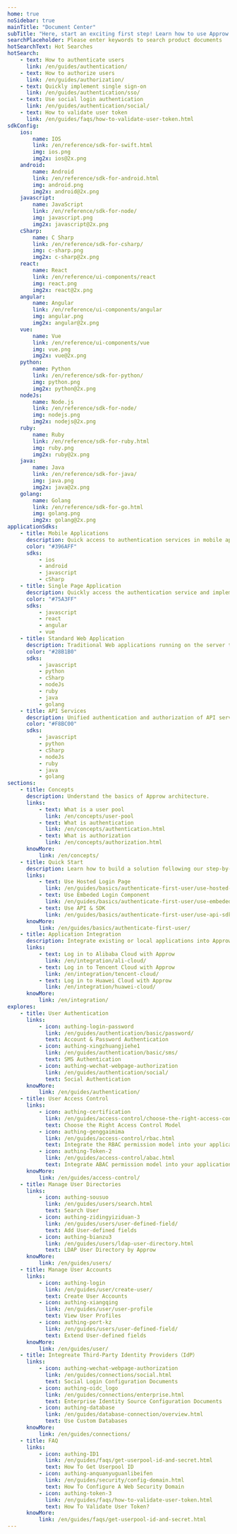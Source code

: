 ```yaml
---
home: true
noSidebar: true
mainTitle: "Document Center"
subTitle: "Here, start an exciting first step! Learn how to use Approw and the API provided by Approw."
searchPlaceholder: Please enter keywords to search product documents
hotSearchText: Hot Searches
hotSearch:
    - text: How to authenticate users
      link: /en/guides/authentication/
    - text: How to authorize users
      link: /en/guides/authorization/
    - text: Quickly implement single sign-on
      link: /en/guides/authentication/sso/
    - text: Use social login authentication
      link: /en/guides/authentication/social/
    - text: How to validate user token
      link: /en/guides/faqs/how-to-validate-user-token.html
sdkConfig:
    ios:
        name: IOS
        link: /en/reference/sdk-for-swift.html
        img: ios.png
        img2x: ios@2x.png
    android:
        name: Android
        link: /en/reference/sdk-for-android.html
        img: android.png
        img2x: android@2x.png
    javascript:
        name: JavaScript
        link: /en/reference/sdk-for-node/
        img: javascript.png
        img2x: javascript@2x.png
    cSharp:
        name: C Sharp
        link: /en/reference/sdk-for-csharp/
        img: c-sharp.png
        img2x: c-sharp@2x.png
    react:
        name: React
        link: /en/reference/ui-components/react
        img: react.png
        img2x: react@2x.png
    angular:
        name: Angular
        link: /en/reference/ui-components/angular
        img: angular.png
        img2x: angular@2x.png
    vue:
        name: Vue
        link: /en/reference/ui-components/vue
        img: vue.png
        img2x: vue@2x.png
    python:
        name: Python
        link: /en/reference/sdk-for-python/
        img: python.png
        img2x: python@2x.png
    nodeJs:
        name: Node.js
        link: /en/reference/sdk-for-node/
        img: nodejs.png
        img2x: nodejs@2x.png
    ruby:
        name: Ruby
        link: /en/reference/sdk-for-ruby.html
        img: ruby.png
        img2x: ruby@2x.png
    java:
        name: Java
        link: /en/reference/sdk-for-java/
        img: java.png
        img2x: java@2x.png
    golang:
        name: Golang
        link: /en/reference/sdk-for-go.html
        img: golang.png
        img2x: golang@2x.png
applicationSdks:
    - title: Mobile Applications
      description: Quick access to authentication services in mobile applications.
      color: "#396AFF"
      sdks:
          - ios
          - android
          - javascript
          - cSharp
    - title: Single Page Application
      description: Quickly access the authentication service and implement single sign-on in the web application.
      color: "#75A3FF"
      sdks:
          - javascript
          - react
          - angular
          - vue
    - title: Standard Web Application
      description: Traditional Web applications running on the server to achieve unified authentication and authorization.
      color: "#28B1B0"
      sdks:
          - javascript
          - python
          - cSharp
          - nodeJs
          - ruby
          - java
          - golang
    - title: API Services
      description: Unified authentication and authorization of API services.
      color: "#F8BC00"
      sdks:
          - javascript
          - python
          - cSharp
          - nodeJs
          - ruby
          - java
          - golang
sections:
    - title: Concepts
      description: Understand the basics of Approw architecture.
      links:
          - text: What is a user pool
            link: /en/concepts/user-pool
          - text: What is authentication
            link: /en/concepts/authentication.html
          - text: What is authorization
            link: /en/concepts/authorization.html
      knowMore:
          link: /en/concepts/
    - title: Quick Start
      description: Learn how to build a solution following our step-by-step instructions.
      links:
          - text: Use Hosted Login Page
            link: /en/guides/basics/authenticate-first-user/use-hosted-login-page
          - text: Use Embeded Login Component
            link: /en/guides/basics/authenticate-first-user/use-embeded-login-component/
          - text: Use API & SDK
            link: /en/guides/basics/authenticate-first-user/use-api-sdk/
      knowMore:
          link: /en/guides/basics/authenticate-first-user/
    - title: Application Integration
      description: Integrate existing or local applications into Approw
      links:
          - text: Log in to Alibaba Cloud with Approw
            link: /en/integration/ali-cloud/
          - text: Log in to Tencent Cloud with Approw
            link: /en/integration/tencent-cloud/
          - text: Log in to Huawei Cloud with Approw
            link: /en/integration/huawei-cloud/
      knowMore:
          link: /en/integration/
explores:
    - title: User Authentication
      links:
          - icon: authing-login-password
            link: /en/guides/authentication/basic/password/
            text: Account & Password Authentication
          - icon: authing-xingzhuangjiehe1
            link: /en/guides/authentication/basic/sms/
            text: SMS Authentication
          - icon: authing-wechat-webpage-authorization
            link: /en/guides/authentication/social/
            text: Social Authentication
      knowMore:
          link: /en/guides/authentication/
    - title: User Access Control
      links:
          - icon: authing-certification
            link: /en/guides/access-control/choose-the-right-access-control-model.html
            text: Choose the Right Access Control Model
          - icon: authing-genggaimima
            link: /en/guides/access-control/rbac.html
            text: Integrate the RBAC permission model into your application system
          - icon: authing-Token-2
            link: /en/guides/access-control/abac.html
            text: Integrate ABAC permission model into your application system
      knowMore:
          link: /en/guides/access-control/
    - title: Manage User Directories
      links:
          - icon: authing-sousuo
            link: /en/guides/users/search.html
            text: Search User
          - icon: authing-zidingyiziduan-3
            link: /en/guides/users/user-defined-field/
            text: Add User-defined fields
          - icon: authing-bianzu3
            link: /en/guides/users/ldap-user-directory.html
            text: LDAP User Directory by Approw
      knowMore:
          link: /en/guides/users/
    - title: Manage User Accounts
      links:
          - icon: authing-login
            link: /en/guides/user/create-user/
            text: Create User Accounts
          - icon: authing-xiangqing
            link: /en/guides/user/user-profile
            text: View User Profiles
          - icon: authing-port-kz
            link: /en/guides/users/user-defined-field/
            text: Extend User-defined fields
      knowMore:
          link: /en/guides/user/
    - title: Integreate Third-Party Identity Providers（IdP）
      links:
          - icon: authing-wechat-webpage-authorization
            link: /en/guides/connections/social.html
            text: Social Login Configuration Documents
          - icon: authing-oidc_logo
            link: /en/guides/connections/enterprise.html
            text: Enterprise Identity Source Configuration Documents
          - icon: authing-database
            link: /en/guides/database-connection/overview.html
            text: Use Custom Databases
      knowMore:
          link: /en/guides/connections/
    - title: FAQ
      links:
          - icon: authing-ID1
            link: /en/guides/faqs/get-userpool-id-and-secret.html
            text: How To Get Userpool ID
          - icon: authing-anquanyuguanlibeifen
            link: /en/guides/security/config-domain.html
            text: How To Configure A Web Security Domain
          - icon: authing-token-3
            link: /en/guides/faqs/how-to-validate-user-token.html
            text: How To Validate User Token?
      knowMore:
          link: /en/guides/faqs/get-userpool-id-and-secret.html
---
```

